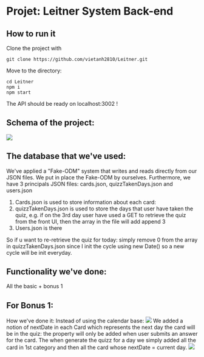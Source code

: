# Projet: Leitner System Back-end
## How to run it
Clone the project with
```
git clone https://github.com/vietanh2810/Leitner.git
```
Move to the directory:
```
cd Leitner
npm i
npm start
```

The API should be ready on localhost:3002 !

## Schema of the project:
![](https://cdn.discordapp.com/attachments/1208186930332967045/1209262063847735407/Sans-titre-2024-02-19-2236.png?ex=65e6480f&is=65d3d30f&hm=25d69513ee58c99d91d0f57f0157ce5690ee37df05617df804703cc0aaa39879&=)

## The database that we've used:

We've applied a "Fake-ODM" system that writes and reads directly from our JSON files. We put in place the Fake-ODM by ourselves. Furthermore, we have 3 principals JSON files: cards.json, quizzTakenDays.json and users.json

 1. Cards.json is used to store information about each card:
 2. quizzTakenDays.json is used to store the days that user have taken the quiz, e.g. if on the 3rd day user have used a GET to retrieve the quiz from the front UI, then the array in the file will add append 3
 3. Users.json is there 

So if u want to re-retrieve the quiz for today: simply remove 0 from the array in quizzTakenDays.json since I init the cycle using new Date() so a new cycle will be init everyday.

## Functionality we've done:
All the basic + bonus 1

## For Bonus 1:
How we've done it:
Instead of using the calendar base:
![](https://cdn.discordapp.com/attachments/1208186930332967046/1209320175707357184/image.png?ex=65e67e2d&is=65d4092d&hm=b36928b7006d6bb38d436cb4592405432433cbb2768aa3ca2ad1258c7db776ed&=)
We added a notion of nextDate in each Card which represents the next day the card will be in the quiz: the property will only be added when user submits an answer for the card. The when generate the quizz for a day we simply added all the card in 1st category and then all the card whose nextDate = current day.
![](https://cdn.discordapp.com/attachments/1208186930332967046/1209320854459129977/image.png?ex=65e67ecf&is=65d409cf&hm=088543307d221e049348fa29467cc631d11764d71755af2322b31f51e7a0d8c1&=)
